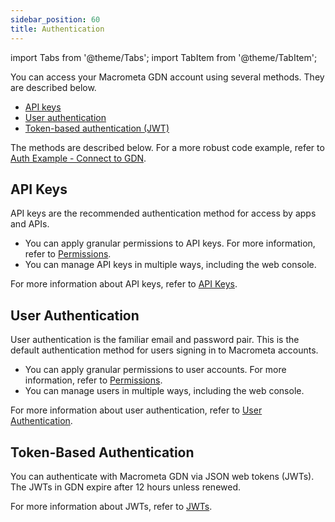 ```yaml
---
sidebar_position: 60
title: Authentication
---
```


import Tabs from '@theme/Tabs';
import TabItem from '@theme/TabItem';

You can access your Macrometa GDN account using several methods. They are described below.

- [API keys](../api-keys/index.md)
- [User authentication](user-auth.md)
- [Token-based authentication (JWT)](jwts.md)

The methods are described below. For a more robust code example, refer to [Auth Example - Connect to GDN](connect-to-gdn.md).

## API Keys

API keys are the recommended authentication method for access by apps and APIs.

- You can apply granular permissions to API keys. For more information, refer to [Permissions](../permissions/index.md).
- You can manage API keys in multiple ways, including the web console.

For more information about API keys, refer to [API Keys](../apikeys/index.md).

## User Authentication

User authentication is the familiar email and password pair. This is the default authentication method for users signing in to Macrometa accounts.

- You can apply granular permissions to user accounts. For more information, refer to [Permissions](../permissions/index.md).
- You can manage users in multiple ways, including the web console.

For more information about user authentication, refer to [User Authentication](user-auth.md).

## Token-Based Authentication

You can authenticate with Macrometa GDN via JSON web tokens (JWTs). The JWTs in GDN expire after 12 hours unless renewed.

For more information about JWTs, refer to [JWTs](jwts.md).
